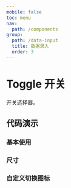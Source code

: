 ```yaml
---
mobile: false
toc: menu
nav:
  path: /components
group:
  path: /data-input
  title: 数据录入
  order: 3
---
```

# Toggle 开关

开关选择器。


## 代码演示

### 基本使用

<code src="./demo/demo1.tsx"></code>

### 尺寸

<code src="./demo/demo2.tsx"></code>


### 自定义切换图标

<code src="./demo/demo4.tsx"></code>

<API src="./Toggle.tsx" props="checked|checkedIcon|color|defaultChecked|disabled|icon|inputProps|inputRef|onChange|required|size"></API>

